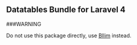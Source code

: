 ## Datatables Bundle for Laravel 4

###WARNING

Do not use this package directly, use [Bllim](https://github.com/bllim/laravel4-datatables-package) instead.